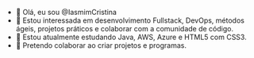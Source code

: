 - 👋 Olá, eu sou @IasmimCristina
- 👀 Estou interessada em desenvolvimento Fullstack, DevOps, métodos ágeis, projetos práticos e colaborar com a comunidade de código. 
- 🌱 Estou atualmente estudando Java, AWS, Azure e HTML5 com CSS3.
- 💞️ Pretendo colaborar ao criar projetos e programas. 


<!---
IasmimCristina/IasmimCristina is a ✨ special ✨ repository because its `README.md` (this file) appears on your GitHub profile.
You can click the Preview link to take a look at your changes.
--->
